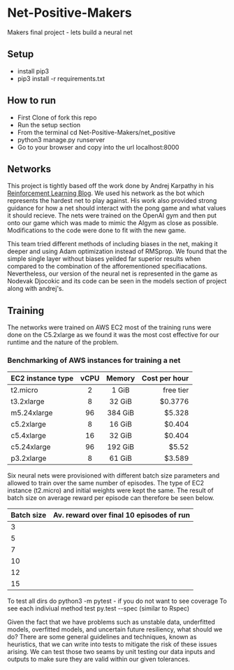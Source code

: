 # Net-Positive-Makers
Makers final project - lets build a neural net

## Setup
* install pip3
* pip3 install -r requirements.txt

## How to run

* First Clone of fork this repo 
* Run the setup section
* From the terminal cd Net-Positive-Makers/net_positive
* python3 manage.py runserver
* Go to your browser and copy into the url localhost:8000

## Networks

This project is tightly based off the work done by Andrej Karpathy in his [Reinforcement Learning Blog](http://karpathy.github.io/2016/05/31/rl/). We used his network as the bot which represents the hardest net to play against. His work also provided strong guidance for how a net should interact with the pong game and what values it should recieve. The nets were trained on the OpenAI gym and then put onto our game which was made to mimic the AIgym as close as possible. Modifications to the code were done to fit with the new game. 

This team tried different methods of including biases in the net, making it deeper and using Adam optimization instead of RMSprop. We found that the simple single layer without biases yeilded far superior results when compared to the combination of the afforementioned specifiacations. Nevertheless, our version of the neural net is represented in the game as Nodevak Djocokic and its code can be seen in the models section of project along with andrej's.  

## Training 

The networks were trained on AWS EC2 most of the training runs were done on the C5.2xlarge as we found it was the most cost effective for our runtime and the nature of the problem. 

### Benchmarking of AWS instances for training a net

| EC2 instance type      | vCPU          | Memory       | Cost per hour  |
| -----------------------|:-------------:|:------------:| --------------:|
| t2.micro               | 2             | 1 GiB        | free tier      |
| t3.2xlarge             | 8             | 32 GiB       | $0.3776        |
| m5.24xlarge            | 96            | 384 GiB      | $5.328         |
| c5.2xlarge             | 8             | 16 GiB       | $0.404         |
| c5.4xlarge             | 16            | 32 GiB       | $0.404         |
| c5.24xlarge            | 96            | 192 GiB      | $5.52          |
| p3.2xlarge             | 8             | 61 GiB       | $3.589         |


Six neural nets were provisioned with different batch size parameters and allowed to train over the same number of episodes. The type of EC2 instance (t2.micro) and initial weights were kept the same. The result of batch size on average reward per episode can therefore be seen below.

| Batch size   | Av. reward over final 10 episodes of run   |              
| -------------|:------------------------------------------:|
| 3            |                                            |
| 5            |                                            |
| 7            |                                            |
| 10           |                                            |
| 12           |                                            |
| 15           |                                            |


To test all dirs do python3 -m pytest - if you do not want to see coverage
To see each indiviual method test py.test --spec (similar to Rspec)

Given the fact that we have problems such as unstable data, underfitted models, overfitted models, and uncertain future resiliency, what should we do? There are some general guidelines and techniques, known as heuristics, that we can write into tests to mitigate the risk of these issues arising.
We can test those two seams by unit testing our data inputs and outputs to make sure they are valid within our given tolerances.